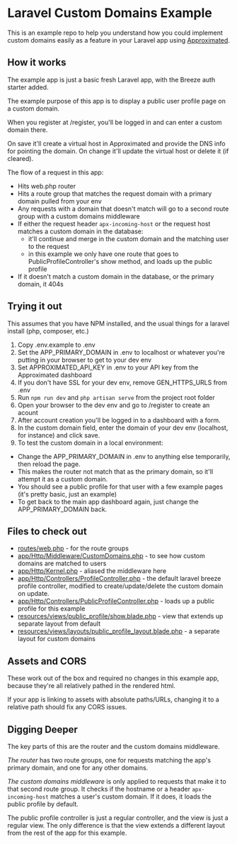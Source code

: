 # Laravel Custom Domains Example
This is an example repo to help you understand how you could implement custom domains easily as a feature in your Laravel app using [Approximated](https://approximated.app).

## How it works
The example app is just a basic fresh Laravel app, with the Breeze auth starter added. 

The example purpose of this app is to display a public user profile page on a custom domain.

When you register at /register, you'll be logged in and can enter a custom domain there. 

On save it'll create a virtual host in Approximated and provide the DNS info for pointing the domain. On change it'll update the virtual host or delete it (if cleared).

The flow of a request in this app:
- Hits web.php router 
- Hits a route group that matches the request domain with a primary domain pulled from your env
- Any requests with a domain that doesn't match will go to a second route group with a custom domains middleware
- If either the request header `apx-incoming-host` or the request host matches a custom domain in the database: 
  - it'll continue and merge in the custom domain and the matching user to the request
  - in this example we only have one route that goes to PublicProfileController's show method, and loads up the public profile
- If it doesn't match a custom domain in the database, or the primary domain, it 404s

## Trying it out
This assumes that you have NPM installed, and the usual things for a laravel install (php, composer, etc.)

1. Copy .env.example to .env
2. Set the APP_PRIMARY_DOMAIN in .env to localhost or whatever you're putting in your browser to get to your dev env
3. Set APPROXIMATED_API_KEY in .env to your API key from the Approximated dashboard 
4. If you don't have SSL for your dev env, remove GEN_HTTPS_URLS from .env
5. Run `npm run dev` and `php artisan serve` from the project root folder 
6. Open your browser to the dev env and go to /register to create an acount
7. After account creation you'll be logged in to a dashboard with a form. 
8. In the custom domain field, enter the domain of your dev env (localhost, for instance) and click save.
9. To test the custom domain in a local environment: 
  - Change the APP_PRIMARY_DOMAIN in .env to anything else temporarily, then reload the page.
  - This makes the router not match that as the primary domain, so it'll attempt it as a custom domain.
  - You should see a public profile for that user with a few example pages (it's pretty basic, just an example)
  - To get back to the main app dashboard again, just change the APP_PRIMARY_DOMAIN back.

## Files to check out
- [routes/web.php](routes/web.php) - for the route groups
- [app/Http/Middleware/CustomDomains.php](app/Http/Middleware/CustomDomains.php) - to see how custom domains are matched to users
- [app/Http/Kernel.php](app/Http/Kernel.php) - aliased the middleware here
- [app/Http/Controllers/ProfileController.php](app/Http/Controllers/ProfileController.php) - the default laravel breeze profile controller, modified to create/update/delete the custom domain on update.
- [app/Http/Controllers/PublicProfileController.php](app/Http/Controllers/PublicProfileController.php) - loads up a public profile for this example
- [resources/views/public_profile/show.blade.php](resources/views/public_profile/show.blade.php) - view that extends up separate layout from default
- [resources/views/layouts/public_profile_layout.blade.php](resources/views/layouts/public_profile_layout.blade.php) - a separate layout for custom domains

## Assets and CORS
These work out of the box and required no changes in this example app, because they're all relatively pathed in the rendered html.

If your app is linking to assets with absolute paths/URLs, changing it to a relative path should fix any CORS issues.

## Digging Deeper
The key parts of this are the router and the custom domains middleware.

*The router* has two route groups, one for requests matching the app's primary domain, and one for any other domains.

*The custom domains middleware* is only applied to requests that make it to that second route group. 
It checks if the hostname or a header `apx-incoming-host` matches a user's custom domain. If it does, it loads the public profile by default.

The public profile controller is just a regular controller, and the view is just a regular view. The only difference is that the view extends a different layout from the rest of the app for this example.
